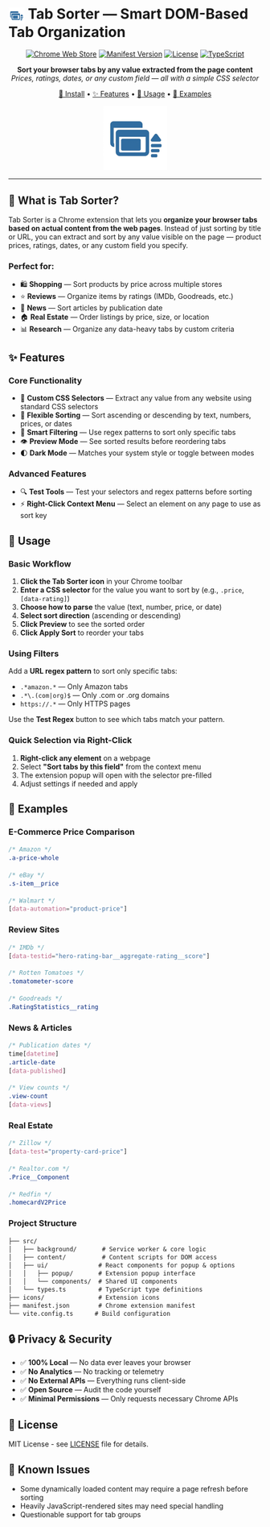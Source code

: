 # <img src="icons/128.png" width="32" height="32" align="center"> Tab Sorter — Smart DOM-Based Tab Organization

<div align="center">

[![Chrome Web Store](https://img.shields.io/badge/Chrome-Extension-4285F4?logo=google-chrome&logoColor=white&style=flat-square)](https://chrome.google.com/webstore)
[![Manifest Version](https://img.shields.io/badge/Manifest-V3-brightgreen?style=flat-square)](https://developer.chrome.com/docs/extensions/mv3/)
[![License](https://img.shields.io/badge/License-MIT-blue?style=flat-square)](LICENSE)
[![TypeScript](https://img.shields.io/badge/TypeScript-4.9+-3178C6?logo=typescript&logoColor=white&style=flat-square)](https://www.typescriptlang.org/)

**Sort your browser tabs by any value extracted from the page content**
*Prices, ratings, dates, or any custom field — all with a simple CSS selector*

[🚀 Install](#-installation) • [✨ Features](#-features) • [📖 Usage](#-usage) • [🎯 Examples](#-examples)

<img src="icons/icon-header.png" width="128" height="128">

</div>

---

## 🎯 What is Tab Sorter?

Tab Sorter is a Chrome extension that lets you **organize your browser tabs based on actual content from the web pages**. Instead of just sorting by title or URL, you can extract and sort by any value visible on the page — product prices, ratings, dates, or any custom field you specify.

### Perfect for:
- 🛍️ **Shopping** — Sort products by price across multiple stores
- ⭐ **Reviews** — Organize items by ratings (IMDb, Goodreads, etc.)
- 📰 **News** — Sort articles by publication date
- 🏠 **Real Estate** — Order listings by price, size, or location
- 📊 **Research** — Organize any data-heavy tabs by custom criteria

## ✨ Features

### Core Functionality
- 🎨 **Custom CSS Selectors** — Extract any value from any website using standard CSS selectors
- 🔄 **Flexible Sorting** — Sort ascending or descending by text, numbers, prices, or dates
- 🎯 **Smart Filtering** — Use regex patterns to sort only specific tabs
- 👁️ **Preview Mode** — See sorted results before reordering tabs
- 🌓 **Dark Mode** — Matches your system style or toggle between modes

### Advanced Features
- 🔍 **Test Tools** — Test your selectors and regex patterns before sorting
- ⚡ **Right-Click Context Menu** — Select an element on any page to use as sort key

## 📖 Usage

### Basic Workflow

1. **Click the Tab Sorter icon** in your Chrome toolbar
2. **Enter a CSS selector** for the value you want to sort by (e.g., `.price`, `[data-rating]`)
3. **Choose how to parse** the value (text, number, price, or date)
4. **Select sort direction** (ascending or descending)
5. **Click Preview** to see the sorted order
6. **Click Apply Sort** to reorder your tabs

### Using Filters

Add a **URL regex pattern** to sort only specific tabs:
- `.*amazon.*` — Only Amazon tabs
- `.*\.(com|org)$` — Only .com or .org domains
- `https://.*` — Only HTTPS pages

Use the **Test Regex** button to see which tabs match your pattern.

### Quick Selection via Right-Click

1. **Right-click any element** on a webpage
2. Select **"Sort tabs by this field"** from the context menu
3. The extension popup will open with the selector pre-filled
4. Adjust settings if needed and apply

## 🎯 Examples

### E-Commerce Price Comparison
```css
/* Amazon */
.a-price-whole

/* eBay */
.s-item__price

/* Walmart */
[data-automation="product-price"]
```

### Review Sites
```css
/* IMDb */
[data-testid="hero-rating-bar__aggregate-rating__score"]

/* Rotten Tomatoes */
.tomatometer-score

/* Goodreads */
.RatingStatistics__rating
```

### News & Articles
```css
/* Publication dates */
time[datetime]
.article-date
[data-published]

/* View counts */
.view-count
[data-views]
```

### Real Estate
```css
/* Zillow */
[data-test="property-card-price"]

/* Realtor.com */
.Price__Component

/* Redfin */
.homecardV2Price
```

### Project Structure

```
├── src/
│   ├── background/       # Service worker & core logic
│   ├── content/          # Content scripts for DOM access
│   ├── ui/              # React components for popup & options
│   │   ├── popup/       # Extension popup interface
│   │   └── components/  # Shared UI components
│   └── types.ts         # TypeScript type definitions
├── icons/               # Extension icons
├── manifest.json        # Chrome extension manifest
└── vite.config.ts      # Build configuration
```

## 🔒 Privacy & Security

- ✅ **100% Local** — No data ever leaves your browser
- ✅ **No Analytics** — No tracking or telemetry
- ✅ **No External APIs** — Everything runs client-side
- ✅ **Open Source** — Audit the code yourself
- ✅ **Minimal Permissions** — Only requests necessary Chrome APIs

## 📄 License

MIT License - see [LICENSE](LICENSE) file for details.

## 🐛 Known Issues

- Some dynamically loaded content may require a page refresh before sorting
- Heavily JavaScript-rendered sites may need special handling
- Questionable support for tab groups
